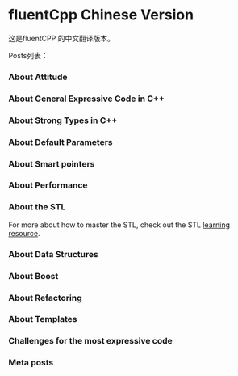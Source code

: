 # fluentCpp Chinese Version

这是fluentCPP 的中文翻译版本。

Posts列表：

### About Attitude

### About General Expressive Code in C++

### About Strong Types in C++

### About Default Parameters

### About Smart pointers

### About Performance

### About the STL

For more about how to master the STL, check out the STL [learning resource](/STL_resource/README.md).

### About Data Structures

### About Boost

### About Refactoring

### About Templates

### Challenges for the most expressive code

### Meta posts



